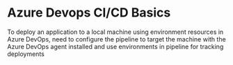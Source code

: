 # Azure Devops CI/CD Basics

To deploy an application to a local machine using environment resources in Azure DevOps, need to configure the pipeline to target the machine with the Azure DevOps agent installed and use environments in pipeline for tracking deployments
